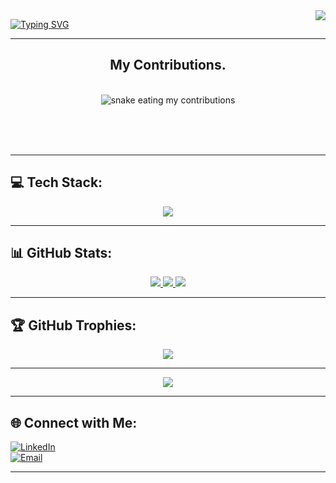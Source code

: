<img align="right" src="https://visitor-badge.laobi.icu/badge?page_id=sreedhil.sreedhil"/>

[![Typing SVG](https://readme-typing-svg.demolab.com?font=Times+new+roman&pause=1000&color=0F8BF7&center=true&vCenter=true&width=435&lines=Hi+There%2C+I'm+SREEDHIL+PAVISHANKER+B;Software+Product+Engineer;Kalvium+%E2%80%93+LPU+(2024%E2%80%932028))](https://git.io/typing-svg)

---
<div align="center">
  <h2>My Contributions.</h2>
  <br/>
  <img alt="snake eating my contributions" src="https://raw.githubusercontent.com/sreedhil/sreedhil/output/github-contribution-grid-snake.svg"/>

  <br/><br/><br/>
</div>

---


## 💻 Tech Stack:

<p align="center">
  <a href="https://skillicons.dev">
    <img src="https://skillicons.dev/icons?i=js,html,css,nodejs,aws,gcp,react,git,py,tailwind,vscode,cpp,express,figma,github,md,mongodb,mysql,netlify,npm,postman,powershell,figma&theme=light" />
  </a>
</p>

---

## 📊 GitHub Stats:

<p align="center">
  <a href="https://github-readme-stats.vercel.app">
    <img src="https://github-readme-stats.vercel.app/api?username=SREEDHIL&theme=holi&hide_border=falseinclude_all_commits=true&count_private=true" />
    <img src="https://nirzak-streak-stats.vercel.app/?user=SREEDHIL&theme=holi&hide_border=false" />
    <img src="https://github-readme-stats.vercel.app/api/top-langs/?username=SREEDHIL&theme=holi&hide_border=false&layout=compact" />
  </a>
</p>

---

## 🏆 GitHub Trophies:

<p align="center">
  <a href="https://github-profile-trophy.vercel.app">
    <img src="https://github-profile-trophy.vercel.app/?username=SREEDHIL&theme=date_night&no-frame=false&no-bg=false&margin-w=4" />
  </a>
</p>



---

<p align="center">
  <a href="https://visitcount.itsvg.in">
    <img src="https://visitcount.itsvg.in/api?id=SREEDHIL&icon=6&color=8)](https://visitcount.itsvg.in" />
  </a>
</p>



---
## 🌐 Connect with Me:

[![LinkedIn](https://img.shields.io/badge/LinkedIn-%230077B5.svg?style=for-the-badge&logo=linkedin&logoColor=white)](https://www.linkedin.com/in/sreedhil-pavishanker-b-476a72306/)  
[![Email](https://img.shields.io/badge/Email-D14836?logo=gmail&logoColor=white&style=for-the-badge)](mailto:sreedhilpavishanker@gmail.com)

---
